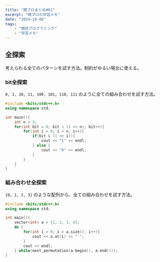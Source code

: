 ```yaml
---
title: "競プロまとめ#01"
excerpt: "競プロの学習メモ"
date: "2024-10-06"
tags:
    - "競技プログラミング"
    - "学習メモ"
---
```


## 全探索

考えられる全てのパターンを試す方法。制約がゆるい場合に使える。

### bit全探索

`0, 1, 10, 11, 100, 101, 110, 111` のように全ての組み合わせを試す方法。

```cpp
#include <bits/stdc++.h>
using namespace std;

int main(){
    int n = 3;
    for(int bit = 0; bit < (1 << n); bit++){
        for(int i = 0; i < n; i++){
            if(bit & (1 << i)){
                cout << "1" << endl;
            } else {
                cout << "0" << endl;
            }
        }
    }
}
```

### 組み合わせ全探索

`{0, 1, 2, 3}` のような配列から、全ての組み合わせを試す方法。

```cpp
#include <bits/stdc++.h>
using namespace std;

int main(){
    vector<int> a = {1, 2, 3, 4};
    do {
        for(int i = 0; i < a.size(); i++){
            cout << a.at(i) << " ";
        }
        cout << endl;
    } while(next_permutation(a.begin(), a.end()));
}
```
